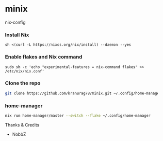 # minix
nix-config

### Install Nix 
```
sh <(curl -L https://nixos.org/nix/install) --daemon --yes
```

### Enable flakes and Nix command 

```
sudo sh -c 'echo "experimental-features = nix-command flakes" >> /etc/nix/nix.conf'
```

### Clone the repo

```bash
git clone https://github.com/kranurag78/minix.git ~/.config/home-manager
``` 

### home-manager 

```bash
nix run home-manager/master --switch --flake ~/.config/home-manager
```

Thanks & Credits
- NobbZ